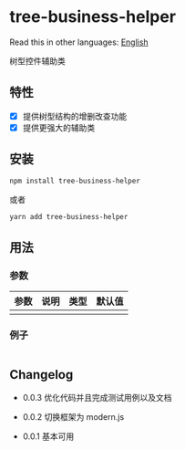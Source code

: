 # tree-business-helper

<!-- [![NPM Version](https://badgen.net/npm/v/tree-business-helper)](https://www.npmjs.com/package/tree-business-helper) -->

Read this in other languages:
[English](https://github.com/wsafight/tree-business-helper/blob/main/README.EN.md)

树型控件辅助类

## 特性

- [x] 提供树型结构的增删改查功能
- [x] 提供更强大的辅助类

## 安装

```bash
npm install tree-business-helper
```

或者

```bash
yarn add tree-business-helper
```

## 用法

### 参数

| 参数                | 说明                       | 类型                                             | 默认值       |
| :---------------- | :----------------------- | :--------------------------------------------- | :-------- |
|             |                       |                             |         |


### 例子

```ts

```

## Changelog

- 0.0.3 优化代码并且完成测试用例以及文档

- 0.0.2 切换框架为 modern.js

- 0.0.1 基本可用
